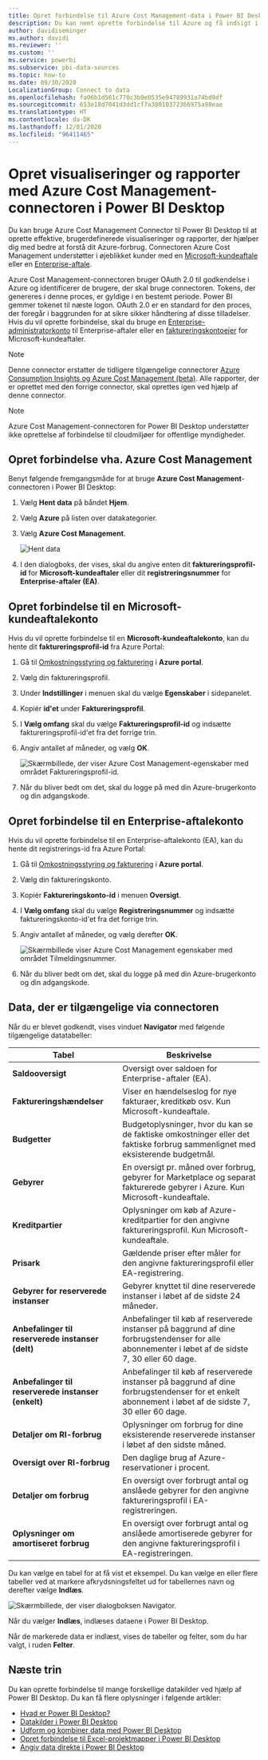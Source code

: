 ```yaml
---
title: Opret forbindelse til Azure Cost Management-data i Power BI Desktop
description: Du kan nemt oprette forbindelse til Azure og få indsigt i dine omkostninger og forbrug af Azure ved hjælp af Power BI Desktop
author: davidiseminger
ms.author: davidi
ms.reviewer: ''
ms.custom: ''
ms.service: powerbi
ms.subservice: pbi-data-sources
ms.topic: how-to
ms.date: 09/30/2020
LocalizationGroup: Connect to data
ms.openlocfilehash: fa06b1d561c770c3b9e0535e94789931a74bd9df
ms.sourcegitcommit: 653e18d7041d3dd1cf7a38010372366975a98eae
ms.translationtype: HT
ms.contentlocale: da-DK
ms.lasthandoff: 12/01/2020
ms.locfileid: "96411465"
---
```

# <a name="create-visuals-and-reports-with-the-azure-cost-management-connector-in-power-bi-desktop"></a>Opret visualiseringer og rapporter med Azure Cost Management-connectoren i Power BI Desktop

Du kan bruge Azure Cost Management Connector til Power BI Desktop til at oprette effektive, brugerdefinerede visualiseringer og rapporter, der hjælper dig med bedre at forstå dit Azure-forbrug. Connectoren Azure Cost Management understøtter i øjeblikket kunder med en [Microsoft-kundeaftale](https://azure.microsoft.com/pricing/purchase-options/microsoft-customer-agreement/) eller en [Enterprise-aftale](https://azure.microsoft.com/pricing/enterprise-agreement/).  

Azure Cost Management-connectoren bruger OAuth 2.0 til godkendelse i Azure og identificerer de brugere, der skal bruge connectoren. Tokens, der genereres i denne proces, er gyldige i en bestemt periode. Power BI gemmer tokenet til næste logon. OAuth 2.0 er en standard for den proces, der foregår i baggrunden for at sikre sikker håndtering af disse tilladelser. Hvis du vil oprette forbindelse, skal du bruge en [Enterprise-administratorkonto](/azure/billing/billing-understand-ea-roles) til Enterprise-aftaler eller en [faktureringskontoejer](/azure/billing/billing-understand-mca-roles) for Microsoft-kundeaftaler. 

> [!NOTE]
> Denne connector erstatter de tidligere tilgængelige connectorer [Azure Consumption Insights og Azure Cost Management (beta)](desktop-connect-azure-consumption-insights.md). Alle rapporter, der er oprettet med den forrige connector, skal oprettes igen ved hjælp af denne connector.

> [!NOTE]
> Azure Cost Management-connectoren for Power BI Desktop understøtter ikke oprettelse af forbindelse til cloudmiljøer for offentlige myndigheder. 


## <a name="connect-using-azure-cost-management"></a>Opret forbindelse vha. Azure Cost Management

Benyt følgende fremgangsmåde for at bruge **Azure Cost Management**-connectoren i Power BI Desktop:

1.  Vælg **Hent data** på båndet **Hjem**.
2.  Vælg **Azure** på listen over datakategorier.
3.  Vælg **Azure Cost Management**.

    ![Hent data](media/desktop-connect-azure-cost-management/azure-cost-management-00b.png)

4. I den dialogboks, der vises, skal du angive enten dit **faktureringsprofil-id** for **Microsoft-kundeaftaler** eller dit **registreringsnummer** for **Enterprise-aftaler (EA)**. 


## <a name="connect-to-a-microsoft-customer-agreement-account"></a>Opret forbindelse til en Microsoft-kundeaftalekonto 

Hvis du vil oprette forbindelse til en **Microsoft-kundeaftalekonto**, kan du hente dit **faktureringsprofil-id** fra Azure Portal:

1.  Gå til [Omkostningsstyring og fakturering](https://portal.azure.com/) i **Azure portal**.
2.  Vælg din faktureringsprofil. 
3.  Under **Indstillinger** i menuen skal du vælge **Egenskaber** i sidepanelet.
4.  Kopiér **id'et** under **Faktureringsprofil**. 
5.  I **Vælg omfang** skal du vælge **Faktureringsprofil-id** og indsætte faktureringsprofil-id'et fra det forrige trin. 
6.  Angiv antallet af måneder, og vælg **OK**.

    ![Skærmbillede, der viser Azure Cost Management-egenskaber med området Faktureringsprofil-id.](media/desktop-connect-azure-cost-management/azure-cost-management-01a.png)

7.  Når du bliver bedt om det, skal du logge på med din Azure-brugerkonto og din adgangskode. 


## <a name="connect-to-an-enterprise-agreement-account"></a>Opret forbindelse til en Enterprise-aftalekonto

Hvis du vil oprette forbindelse til en Enterprise-aftalekonto (EA), kan du hente dit registrerings-id fra Azure Portal:

1.  Gå til [Omkostningsstyring og fakturering](https://portal.azure.com/) i **Azure portal**.
2.  Vælg din faktureringskonto.
3.  Kopiér **Faktureringskonto-id** i menuen **Oversigt**.
4.  I **Vælg omfang** skal du vælge **Registreringsnummer** og indsætte faktureringskonto-id'et fra det forrige trin. 
5.  Angiv antallet af måneder, og vælg derefter **OK**.

    ![Skærmbillede viser Azure Cost Management egenskaber med området Tilmeldingsnummer.](media/desktop-connect-azure-cost-management/azure-cost-management-01b.png)

6.  Når du bliver bedt om det, skal du logge på med din Azure-brugerkonto og din adgangskode. 

## <a name="data-available-through-the-connector"></a>Data, der er tilgængelige via connectoren

Når du er blevet godkendt, vises vinduet **Navigator** med følgende tilgængelige datatabeller:



| **Tabel** | **Beskrivelse** |
| --- | --- |
| **Saldooversigt** | Oversigt over saldoen for Enterprise-aftaler (EA). |
| **Faktureringshændelser** | Viser en hændelseslog for nye fakturaer, kreditkøb osv. Kun Microsoft-kundeaftale. |
| **Budgetter** | Budgetoplysninger, hvor du kan se de faktiske omkostninger eller det faktiske forbrug sammenlignet med eksisterende budgetmål. |
| **Gebyrer** | En oversigt pr. måned over forbrug, gebyrer for Marketplace og separat fakturerede gebyrer i Azure. Kun Microsoft-kundeaftale. |
| **Kreditpartier** | Oplysninger om køb af Azure-kreditpartier for den angivne faktureringsprofil. Kun Microsoft-kundeaftale. |
| **Prisark** | Gældende priser efter måler for den angivne faktureringsprofil eller EA-registrering. |
| **Gebyrer for reserverede instanser** | Gebyrer knyttet til dine reserverede instanser i løbet af de sidste 24 måneder. |
| **Anbefalinger til reserverede instanser (delt)** | Anbefalinger til køb af reserverede instanser på baggrund af dine forbrugstendenser for alle abonnementer i løbet af de sidste 7, 30 eller 60 dage. |
| **Anbefalinger til reserverede instanser (enkelt)** | Anbefalinger til køb af reserverede instanser på baggrund af dine forbrugstendenser for et enkelt abonnement i løbet af de sidste 7, 30 eller 60 dage. |
| **Detaljer om RI-forbrug** | Oplysninger om forbrug for dine eksisterende reserverede instanser i løbet af den sidste måned. |
| **Oversigt over RI-forbrug** | Den daglige brug af Azure-reservationer i procent. |
| **Detaljer om forbrug** | En oversigt over forbrugt antal og anslåede gebyrer for den angivne faktureringsprofil i EA-registreringen. |
| **Oplysninger om amortiseret forbrug** | En oversigt over forbrugt antal og anslåede amortiserede gebyrer for den angivne faktureringsprofil i EA-registreringen. |

Du kan vælge en tabel for at få vist et eksempel. Du kan vælge en eller flere tabeller ved at markere afkrydsningsfeltet ud for tabellernes navn og derefter vælge **Indlæs**.

![Skærmbillede, der viser dialogboksen Navigator.](media/desktop-connect-azure-cost-management/azure-cost-management-01c.png)

Når du vælger **Indlæs**, indlæses dataene i Power BI Desktop. 

Når de markerede data er indlæst, vises de tabeller og felter, som du har valgt, i ruden **Felter**.


## <a name="next-steps"></a>Næste trin

Du kan oprette forbindelse til mange forskellige datakilder ved hjælp af Power BI Desktop. Du kan få flere oplysninger i følgende artikler:

* [Hvad er Power BI Desktop?](../fundamentals/desktop-what-is-desktop.md)
* [Datakilder i Power BI Desktop](desktop-data-sources.md)
* [Udform og kombiner data med Power BI Desktop](desktop-shape-and-combine-data.md)
* [Opret forbindelse til Excel-projektmapper i Power BI Desktop](desktop-connect-excel.md)   
* [Angiv data direkte i Power BI Desktop](desktop-enter-data-directly-into-desktop.md)